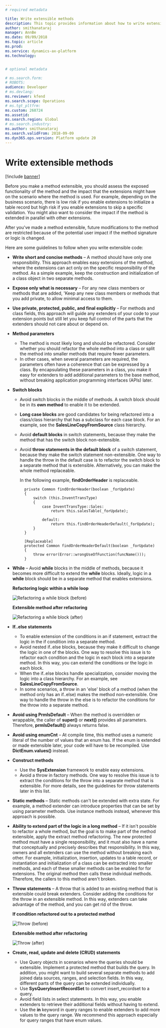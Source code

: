 ```yaml
---
# required metadata

title: Write extensible methods
description: This topic provides information about how to write extensible methods.
author: smithanataraj
manager: AnnBe
ms.date: 09/09/2018
ms.topic: article
ms.prod: 
ms.service: dynamics-ax-platform
ms.technology: 


# optional metadata

# ms.search.form: 
# ROBOTS: 
audience: Developer
# ms.devlang: 
ms.reviewer: kfend
ms.search.scope: Operations
# ms.tgt_pltfrm: 
ms.custom: 268724
ms.assetid: 
ms.search.region: Global
# ms.search.industry: 
ms.author: smithanataraj
ms.search.validFrom: 2018-09-09
ms.dyn365.ops.version: Platform update 20
---
```


# Write extensible methods

[!include [banner](../includes/banner.md)]

Before you make a method extensible, you should assess the exposed functionality of the method and the impact that the extensions might have on the scenario where the method is used. For example, depending on the business scenario, there is low risk if you enable extensions to initialize a table record but high risk if you enable extensions to skip a specific validation. You might also want to consider the impact if the method is extended in parallel with other extensions.

After you've made a method extensible, future modifications to the method are restricted because of the potential user impact if the method signature or logic is changed.
	
Here are some guidelines to follow when you write extensible code:
	
+ **Write short and concise methods** – A method should have only one responsibility. This approach enables easy extensions of the method, where the extensions can act only on the specific responsibility of the method. As a simple example, keep the construction and initialization of a class object in two separate methods.
+ **Expose only what is necessary** – For any new class members or methods that are added, 'Keep any new class members or methods that you add private, to allow minimal access to them.
+ **Use private, protected, public, and final explicitly** – For methods and class fields, this approach will guide any extenders of your code to your extension points but still let you keep full control of the parts that the extenders should not care about or depend on.
+ **Method parameters**

    - The method is most likely long and should be refactored. Consider whether you should refactor the whole method into a class or split the method into smaller methods that require fewer parameters.
    - In other cases, when several parameters are required, the parameters often have a coherence that can be expressed by a class. By encapsulating these parameters in a class, you make it easy for extenders to add additional parameters to the base method, without breaking application programming interfaces (APIs) later.

+ **Switch blocks**

    - Avoid switch blocks in the middle of methods. A switch block should be in its **own method** to enable it to be extended. 
    - **Long case blocks** are good candidates for being refactored into a class/class hierarchy that has a subclass for each case block. For an example, see the **SalesLineCopyFromSource** class hierarchy.
    - Avoid **default blocks** in switch statements, because they make the method that has the switch block non-extensible.
    - Avoid **throw statements in the default block** of a switch statement, because they make the switch statement non-extensible. One way to handle the throw in the default case is to refactor the switch block to a separate method that is extensible. Alternatively, you can make the whole method replaceable.
			
        In the following example, **findOrderHeader** is replaceable.

            private Common findOrderHeader(boolean _forUpdate)
		    {
		        switch (this.InventTransType)
		        {
		            case InventTransType::Sales:
		                return this.salesTable(_forUpdate);

		            default: 
		                return this.findOrderHeaderDefault(_forUpdate);
		        }
		    }

		    [Replaceable]
		    protected Common findOrderHeaderDefault(boolean _forUpdate)
		    {
		        throw error(Error::wrongUseOfFunction(funcName()));
		    }

+ **While** – Avoid **while** blocks in the middle of methods, because it becomes more difficult to extend the **while** blocks. Ideally, logic in a **while** block should be in a separate method that enables extensions.

    **Refactoring logic within a while loop**

    ![Refactoring a while block (before)](media/ExtensibleMethods1.png)

    **Extensible method after refactoring**

    ![Refactoring a while block (after)](media/ExtensibleMethods2.png)

+ **If..else statements**

	- To enable extension of the conditions in an if statement, extract the logic in the if condition into a separate method.
	- Avoid nested if..else blocks, because they make it difficult to change the logic in one of the blocks. One way to resolve this issue is to refactor each condition and the logic in each block into a separate method. In this way, you can extend the conditions or the logic in each block.
	- When the if..else blocks handle specialization, consider moving the logic into a class hierarchy. For an example, see **SalesLineCopyFromSource**.
	- In some scenarios, a throw in an 'else' block of a method (when the method only has an if..else) makes the method non-extensible. One way to handle the throw in the else is to refactor the conditions for the throw into a separate method.

+ **Avoid using PrmIsDefault** – When the method is overridden or wrappable, the caller of **super()** or **next()** provides all parameters. Therefore, **prmIsDefault()** always returns false.
+ **Avoid using enumCnt** – At compile time, this method uses a numeric literal of the number of values that an enum has. If the enum is extended or made extensible later, your code will have to be recompiled. Use **DictEnum.values()** instead.
+ **Construct methods**

	- Use the **SysExtension** framework to enable easy extensions.
	- Avoid a throw in factory methods. One way to resolve this issue is to extract the conditions for the throw into a separate method that is extensible. For more details, see the guidelines for throw statements later in this list.

+ **Static methods** – Static methods can't be extended with extra state. For example, a method extender can introduce properties that can be set by using parameter methods. Use instance methods instead, whenever this approach is possible.
+ **Ability to extend part of the logic in a long method** – If it isn't possible to refactor a whole method, but the goal is to make part of the method extensible, apply the extract method refactoring. The new protected method must have a single responsibility, and it must also have a name that conceptually and precisely describes that responsibility. In this way, owners and all extenders can use the method without breaking each other. For example, initialization, insertion, updates to a table record, or instantiation and initialization of a class can be extracted into smaller methods, and each of these smaller methods can be enabled for for extensions. The original method then calls these individual methods. Therefore, the callers to this method aren't broken.			
+ **Throw statements** – A throw that is added to an existing method that is extensible could break extenders. Consider adding the conditions for the throw in an extensible method. In this way, extenders can take advantage of the method, and you can get rid of the throw.

    **If condition refactored out to a protected method**

    ![Throw (before)](media/ExtensibleMethods3.png)

    **Extensible method after refactoring**

    ![Throw (after)](media/ExtensibleMethods4.png)

+ **Create, read, update and delete (CRUD) statements**

	- Use Query objects in scenarios where the queries should be extensible. Implement a protected method that builds the query. In addition, you might want to build several separate methods to add joined data sources, ranges, and selection fields. In this way, different parts of the query can be extended individually.
	- Use **SysQueryInsertRecordSet** to convert insert_recordset to a query.
	- Avoid field lists in select statements. In this way, you enable extenders to retrieve their additional fields without having to extend.
	- Use the **in** keyword in query ranges to enable extenders to add more values to the query range. We recommend this approach especially for query ranges that have enum values.
